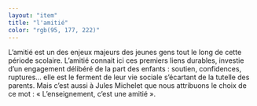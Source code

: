 ```yaml
---
layout: "item"
title: "l'amitié"
color: "rgb(95, 177, 222)"
---
```


L’amitié est un des enjeux majeurs des jeunes gens tout le long de cette période scolaire. L’amitié connait ici ces premiers liens durables, investie d’un engagement délibéré de la part des enfants : soutien, confidences, ruptures… elle est le ferment de leur vie sociale s’écartant de la tutelle des parents.Mais c’est aussi à Jules Michelet que nous attribuons le choix de ce mot : « L’enseignement, c’est une amitié ».